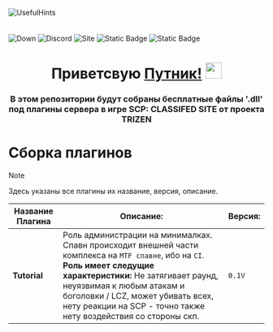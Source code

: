 
 ![UsefulHints](https://media.discordapp.net/attachments/1343943588299538492/1350831984804364308/Frame_19.png?ex=67d82bd2&is=67d6da52&hm=c7fd0bed9b4e662305e7d8ac53f273cebf32fe059cc797d0377e1e22eb8fe84e&=&format=webp&quality=lossless&width=1862&height=431)<br><br><br>
![Down](https://img.shields.io/badge/%D0%97%D0%B0%D0%B3%D1%80%D1%83%D0%B6%D0%B5%D0%BD%D0%BE-21-BUTTON?style=for-the-badge&logo=GitHub&label=%D0%97%D0%B0%D0%B3%D1%80%D1%83%D0%B6%D0%B5%D0%BD%D0%BE&labelColor=black&color=gray)
![Discord](https://img.shields.io/badge/%D0%94%D0%B8%D1%81%D0%BA%D0%BE%D1%80%D0%B4%20%D0%A1%D0%B5%D1%80%D0%B2%D0%B5%D1%80-button?style=for-the-badge&logo=Discord&color=gray)
![Site](https://img.shields.io/badge/%D0%9D%D0%B0%D1%88%20%D1%81%D0%B0%D0%B9%D1%82-button?style=for-the-badge&color=gray)
![Static Badge](https://img.shields.io/badge/Youtube-button?style=for-the-badge&logo=Youtube&color=red)
![Static Badge](https://img.shields.io/badge/%D0%9D%D0%B0%D1%88%20%D1%85%D0%BE%D1%81%D1%82%D0%B8%D0%BD%D0%B3-button?style=for-the-badge&logo=pterodactyl&color=orange)

<h1 align="center">Приветсвую <a href="https://daniilshat.ru/" target="_blank">Путник!</a> 
<img src="https://github.com/blackcater/blackcater/raw/main/images/Hi.gif" height="32"/></h1>
<h3 align="center">В этом репозитории будут собраны бесплатные файлы '.dll' под плагины сервера в игре SCP: CLASSIFED SITE от проекта TRIZEN</h3>

# **Сборка плагинов**
> [!NOTE]
> Здесь указаны все плагины их название, версия, описание.

| Название Плагина | Описание:                                                         | Версия:
|----------|-----------------------------------------------------------------|-----|
| **Tutorial** | Роль администрации на минималках. Спавн происходит внешней части комплекса на `MTF спавне`, ибо на `CI`. **Роль имеет следущие характеристики:** Не затягивает раунд, неуязвимая к любым атакам и боголовки / LCZ, может убивать всех, нету реакции на SCP - точно также нету воздействия со стороны скп. | ```0.1V``` |

